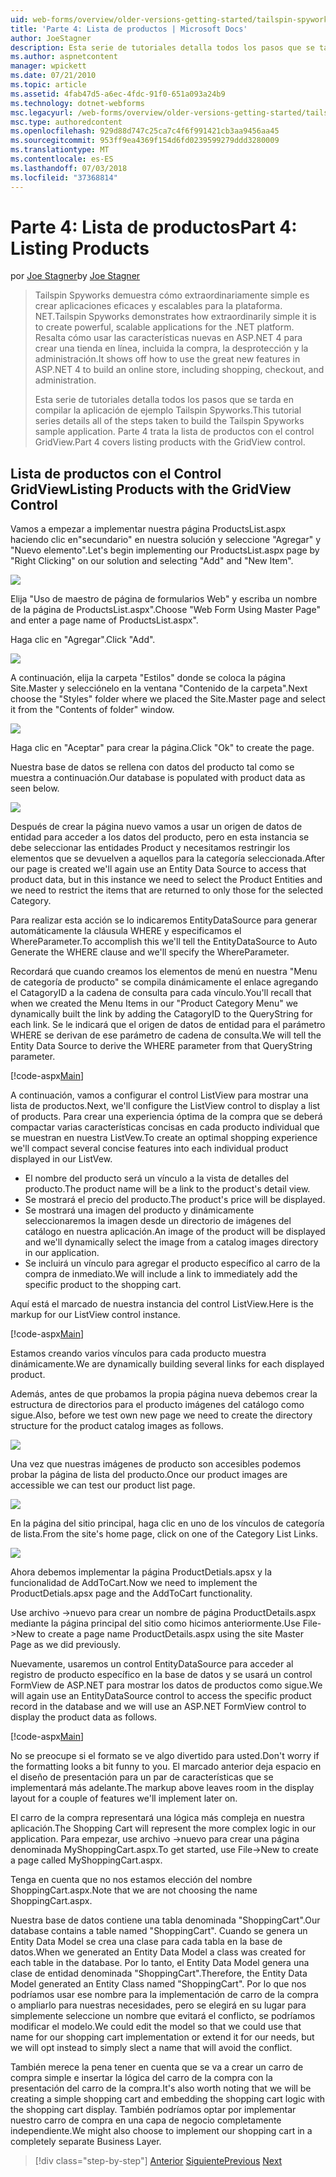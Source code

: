 ```yaml
---
uid: web-forms/overview/older-versions-getting-started/tailspin-spyworks/tailspin-spyworks-part-4
title: 'Parte 4: Lista de productos | Microsoft Docs'
author: JoeStagner
description: Esta serie de tutoriales detalla todos los pasos que se tarda en compilar la aplicación de ejemplo Tailspin Spyworks. Parte 4 cubre la lista de productos con el contr GridView...
ms.author: aspnetcontent
manager: wpickett
ms.date: 07/21/2010
ms.topic: article
ms.assetid: 4fab47d5-a6ec-4fdc-91f0-651a093a24b9
ms.technology: dotnet-webforms
msc.legacyurl: /web-forms/overview/older-versions-getting-started/tailspin-spyworks/tailspin-spyworks-part-4
msc.type: authoredcontent
ms.openlocfilehash: 929d88d747c25ca7c4f6f991421cb3aa9456aa45
ms.sourcegitcommit: 953ff9ea4369f154d6fd0239599279ddd3280009
ms.translationtype: MT
ms.contentlocale: es-ES
ms.lasthandoff: 07/03/2018
ms.locfileid: "37368814"
---
```

<a name="part-4-listing-products"></a><span data-ttu-id="63b9a-104">Parte 4: Lista de productos</span><span class="sxs-lookup"><span data-stu-id="63b9a-104">Part 4: Listing Products</span></span>
====================
<span data-ttu-id="63b9a-105">por [Joe Stagner](https://github.com/JoeStagner)</span><span class="sxs-lookup"><span data-stu-id="63b9a-105">by [Joe Stagner](https://github.com/JoeStagner)</span></span>

> <span data-ttu-id="63b9a-106">Tailspin Spyworks demuestra cómo extraordinariamente simple es crear aplicaciones eficaces y escalables para la plataforma. NET.</span><span class="sxs-lookup"><span data-stu-id="63b9a-106">Tailspin Spyworks demonstrates how extraordinarily simple it is to create powerful, scalable applications for the .NET platform.</span></span> <span data-ttu-id="63b9a-107">Resalta cómo usar las características nuevas en ASP.NET 4 para crear una tienda en línea, incluida la compra, la desprotección y la administración.</span><span class="sxs-lookup"><span data-stu-id="63b9a-107">It shows off how to use the great new features in ASP.NET 4 to build an online store, including shopping, checkout, and administration.</span></span>
> 
> <span data-ttu-id="63b9a-108">Esta serie de tutoriales detalla todos los pasos que se tarda en compilar la aplicación de ejemplo Tailspin Spyworks.</span><span class="sxs-lookup"><span data-stu-id="63b9a-108">This tutorial series details all of the steps taken to build the Tailspin Spyworks sample application.</span></span> <span data-ttu-id="63b9a-109">Parte 4 trata la lista de productos con el control GridView.</span><span class="sxs-lookup"><span data-stu-id="63b9a-109">Part 4 covers listing products with the GridView control.</span></span>


## <a id="_Toc260221670"></a>  <span data-ttu-id="63b9a-110">Lista de productos con el Control GridView</span><span class="sxs-lookup"><span data-stu-id="63b9a-110">Listing Products with the GridView Control</span></span>

<span data-ttu-id="63b9a-111">Vamos a empezar a implementar nuestra página ProductsList.aspx haciendo clic en"secundario" en nuestra solución y seleccione "Agregar" y "Nuevo elemento".</span><span class="sxs-lookup"><span data-stu-id="63b9a-111">Let's begin implementing our ProductsList.aspx page by "Right Clicking" on our solution and selecting "Add" and "New Item".</span></span>

![](tailspin-spyworks-part-4/_static/image1.jpg)

<span data-ttu-id="63b9a-112">Elija "Uso de maestro de página de formularios Web" y escriba un nombre de la página de ProductsList.aspx".</span><span class="sxs-lookup"><span data-stu-id="63b9a-112">Choose "Web Form Using Master Page" and enter a page name of ProductsList.aspx".</span></span>

<span data-ttu-id="63b9a-113">Haga clic en "Agregar".</span><span class="sxs-lookup"><span data-stu-id="63b9a-113">Click "Add".</span></span>

![](tailspin-spyworks-part-4/_static/image2.jpg)

<span data-ttu-id="63b9a-114">A continuación, elija la carpeta "Estilos" donde se coloca la página Site.Master y selecciónelo en la ventana "Contenido de la carpeta".</span><span class="sxs-lookup"><span data-stu-id="63b9a-114">Next choose the "Styles" folder where we placed the Site.Master page and select it from the "Contents of folder" window.</span></span>

![](tailspin-spyworks-part-4/_static/image3.jpg)

<span data-ttu-id="63b9a-115">Haga clic en "Aceptar" para crear la página.</span><span class="sxs-lookup"><span data-stu-id="63b9a-115">Click "Ok" to create the page.</span></span>

<span data-ttu-id="63b9a-116">Nuestra base de datos se rellena con datos del producto tal como se muestra a continuación.</span><span class="sxs-lookup"><span data-stu-id="63b9a-116">Our database is populated with product data as seen below.</span></span>

![](tailspin-spyworks-part-4/_static/image4.jpg)

<span data-ttu-id="63b9a-117">Después de crear la página nuevo vamos a usar un origen de datos de entidad para acceder a los datos del producto, pero en esta instancia se debe seleccionar las entidades Product y necesitamos restringir los elementos que se devuelven a aquellos para la categoría seleccionada.</span><span class="sxs-lookup"><span data-stu-id="63b9a-117">After our page is created we'll again use an Entity Data Source to access that product data, but in this instance we need to select the Product Entities and we need to restrict the items that are returned to only those for the selected Category.</span></span>

<span data-ttu-id="63b9a-118">Para realizar esta acción se lo indicaremos EntityDataSource para generar automáticamente la cláusula WHERE y especificamos el WhereParameter.</span><span class="sxs-lookup"><span data-stu-id="63b9a-118">To accomplish this we'll tell the EntityDataSource to Auto Generate the WHERE clause and we'll specify the WhereParameter.</span></span>

<span data-ttu-id="63b9a-119">Recordará que cuando creamos los elementos de menú en nuestra "Menu de categoría de producto" se compila dinámicamente el enlace agregando el CatagoryID a la cadena de consulta para cada vínculo.</span><span class="sxs-lookup"><span data-stu-id="63b9a-119">You'll recall that when we created the Menu Items in our "Product Category Menu" we dynamically built the link by adding the CatagoryID to the QueryString for each link.</span></span> <span data-ttu-id="63b9a-120">Se le indicará que el origen de datos de entidad para el parámetro WHERE se derivan de ese parámetro de cadena de consulta.</span><span class="sxs-lookup"><span data-stu-id="63b9a-120">We will tell the Entity Data Source to derive the WHERE parameter from that QueryString parameter.</span></span>

[!code-aspx[Main](tailspin-spyworks-part-4/samples/sample1.aspx)]

<span data-ttu-id="63b9a-121">A continuación, vamos a configurar el control ListView para mostrar una lista de productos.</span><span class="sxs-lookup"><span data-stu-id="63b9a-121">Next, we'll configure the ListView control to display a list of products.</span></span> <span data-ttu-id="63b9a-122">Para crear una experiencia óptima de la compra que se deberá compactar varias características concisas en cada producto individual que se muestran en nuestra ListVew.</span><span class="sxs-lookup"><span data-stu-id="63b9a-122">To create an optimal shopping experience we'll compact several concise features into each individual product displayed in our ListVew.</span></span>

- <span data-ttu-id="63b9a-123">El nombre del producto será un vínculo a la vista de detalles del producto.</span><span class="sxs-lookup"><span data-stu-id="63b9a-123">The product name will be a link to the product's detail view.</span></span>
- <span data-ttu-id="63b9a-124">Se mostrará el precio del producto.</span><span class="sxs-lookup"><span data-stu-id="63b9a-124">The product's price will be displayed.</span></span>
- <span data-ttu-id="63b9a-125">Se mostrará una imagen del producto y dinámicamente seleccionaremos la imagen desde un directorio de imágenes del catálogo en nuestra aplicación.</span><span class="sxs-lookup"><span data-stu-id="63b9a-125">An image of the product will be displayed and we'll dynamically select the image from a catalog images directory in our application.</span></span>
- <span data-ttu-id="63b9a-126">Se incluirá un vínculo para agregar el producto específico al carro de la compra de inmediato.</span><span class="sxs-lookup"><span data-stu-id="63b9a-126">We will include a link to immediately add the specific product to the shopping cart.</span></span>

<span data-ttu-id="63b9a-127">Aquí está el marcado de nuestra instancia del control ListView.</span><span class="sxs-lookup"><span data-stu-id="63b9a-127">Here is the markup for our ListView control instance.</span></span>

[!code-aspx[Main](tailspin-spyworks-part-4/samples/sample2.aspx)]

<span data-ttu-id="63b9a-128">Estamos creando varios vínculos para cada producto muestra dinámicamente.</span><span class="sxs-lookup"><span data-stu-id="63b9a-128">We are dynamically building several links for each displayed product.</span></span>

<span data-ttu-id="63b9a-129">Además, antes de que probamos la propia página nueva debemos crear la estructura de directorios para el producto imágenes del catálogo como sigue.</span><span class="sxs-lookup"><span data-stu-id="63b9a-129">Also, before we test own new page we need to create the directory structure for the product catalog images as follows.</span></span>

![](tailspin-spyworks-part-4/_static/image1.png)

<span data-ttu-id="63b9a-130">Una vez que nuestras imágenes de producto son accesibles podemos probar la página de lista del producto.</span><span class="sxs-lookup"><span data-stu-id="63b9a-130">Once our product images are accessible we can test our product list page.</span></span>

![](tailspin-spyworks-part-4/_static/image5.jpg)

<span data-ttu-id="63b9a-131">En la página del sitio principal, haga clic en uno de los vínculos de categoría de lista.</span><span class="sxs-lookup"><span data-stu-id="63b9a-131">From the site's home page, click on one of the Category List Links.</span></span>

![](tailspin-spyworks-part-4/_static/image6.jpg)

<span data-ttu-id="63b9a-132">Ahora debemos implementar la página ProductDetials.apsx y la funcionalidad de AddToCart.</span><span class="sxs-lookup"><span data-stu-id="63b9a-132">Now we need to implement the ProductDetials.apsx page and the AddToCart functionality.</span></span>

<span data-ttu-id="63b9a-133">Use archivo -&gt;nuevo para crear un nombre de página ProductDetails.aspx mediante la página principal del sitio como hicimos anteriormente.</span><span class="sxs-lookup"><span data-stu-id="63b9a-133">Use File-&gt;New to create a page name ProductDetails.aspx using the site Master Page as we did previously.</span></span>

<span data-ttu-id="63b9a-134">Nuevamente, usaremos un control EntityDataSource para acceder al registro de producto específico en la base de datos y se usará un control FormView de ASP.NET para mostrar los datos de productos como sigue.</span><span class="sxs-lookup"><span data-stu-id="63b9a-134">We will again use an EntityDataSource control to access the specific product record in the database and we will use an ASP.NET FormView control to display the product data as follows.</span></span>

[!code-aspx[Main](tailspin-spyworks-part-4/samples/sample3.aspx)]

<span data-ttu-id="63b9a-135">No se preocupe si el formato se ve algo divertido para usted.</span><span class="sxs-lookup"><span data-stu-id="63b9a-135">Don't worry if the formatting looks a bit funny to you.</span></span> <span data-ttu-id="63b9a-136">El marcado anterior deja espacio en el diseño de presentación para un par de características que se implementará más adelante.</span><span class="sxs-lookup"><span data-stu-id="63b9a-136">The markup above leaves room in the display layout for a couple of features we'll implement later on.</span></span>

<span data-ttu-id="63b9a-137">El carro de la compra representará una lógica más compleja en nuestra aplicación.</span><span class="sxs-lookup"><span data-stu-id="63b9a-137">The Shopping Cart will represent the more complex logic in our application.</span></span> <span data-ttu-id="63b9a-138">Para empezar, use archivo -&gt;nuevo para crear una página denominada MyShoppingCart.aspx.</span><span class="sxs-lookup"><span data-stu-id="63b9a-138">To get started, use File-&gt;New to create a page called MyShoppingCart.aspx.</span></span>

<span data-ttu-id="63b9a-139">Tenga en cuenta que no nos estamos elección del nombre ShoppingCart.aspx.</span><span class="sxs-lookup"><span data-stu-id="63b9a-139">Note that we are not choosing the name ShoppingCart.aspx.</span></span>

<span data-ttu-id="63b9a-140">Nuestra base de datos contiene una tabla denominada "ShoppingCart".</span><span class="sxs-lookup"><span data-stu-id="63b9a-140">Our database contains a table named "ShoppingCart".</span></span> <span data-ttu-id="63b9a-141">Cuando se genera un Entity Data Model se crea una clase para cada tabla en la base de datos.</span><span class="sxs-lookup"><span data-stu-id="63b9a-141">When we generated an Entity Data Model a class was created for each table in the database.</span></span> <span data-ttu-id="63b9a-142">Por lo tanto, el Entity Data Model genera una clase de entidad denominada "ShoppingCart".</span><span class="sxs-lookup"><span data-stu-id="63b9a-142">Therefore, the Entity Data Model generated an Entity Class named "ShoppingCart".</span></span> <span data-ttu-id="63b9a-143">Por lo que nos podríamos usar ese nombre para la implementación de carro de la compra o ampliarlo para nuestras necesidades, pero se elegirá en su lugar para simplemente seleccione un nombre que evitará el conflicto, se podríamos modificar el modelo.</span><span class="sxs-lookup"><span data-stu-id="63b9a-143">We could edit the model so that we could use that name for our shopping cart implementation or extend it for our needs, but we will opt instead to simply slect a name that will avoid the conflict.</span></span>

<span data-ttu-id="63b9a-144">También merece la pena tener en cuenta que se va a crear un carro de compra simple e insertar la lógica del carro de la compra con la presentación del carro de la compra.</span><span class="sxs-lookup"><span data-stu-id="63b9a-144">It's also worth noting that we will be creating a simple shopping cart and embedding the shopping cart logic with the shopping cart display.</span></span> <span data-ttu-id="63b9a-145">También podríamos optar por implementar nuestro carro de compra en una capa de negocio completamente independiente.</span><span class="sxs-lookup"><span data-stu-id="63b9a-145">We might also choose to implement our shopping cart in a completely separate Business Layer.</span></span>

> [!div class="step-by-step"]
> <span data-ttu-id="63b9a-146">[Anterior](tailspin-spyworks-part-3.md)
> [Siguiente](tailspin-spyworks-part-5.md)</span><span class="sxs-lookup"><span data-stu-id="63b9a-146">[Previous](tailspin-spyworks-part-3.md)
[Next](tailspin-spyworks-part-5.md)</span></span>
